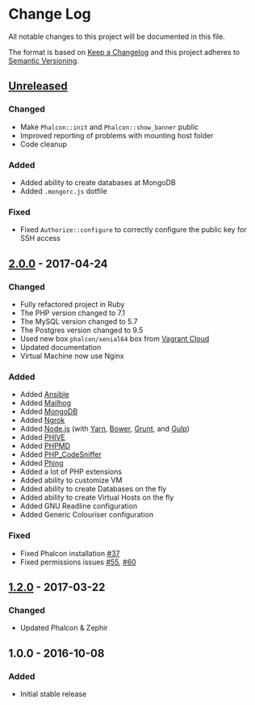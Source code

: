 # Change Log
All notable changes to this project will be documented in this file.

The format is based on [Keep a Changelog](http://keepachangelog.com/)
and this project adheres to [Semantic Versioning](http://semver.org/).

## [Unreleased]
### Changed
- Make `Phalcon::init` and `Phalcon::show_banner` public
- Improved reporting of problems with mounting host folder
- Code cleanup

### Added
- Added ability to create databases at MongoDB 
- Added `.mongorc.js` dotfile

### Fixed
- Fixed `Authorize::configure` to correctly configure the public key for SSH access

## [2.0.0] - 2017-04-24
### Changed
- Fully refactored project in Ruby
- The PHP version changed to 7.1
- The MySQL version changed to 5.7
- The Postgres version changed to 9.5
- Used new box `phalcon/xenial64` box from [Vagrant Cloud](https://atlas.hashicorp.com/phalconphp/boxes/xenial64/)
- Updated documentation
- Virtual Machine now use Nginx

### Added
- Added [Ansible](https://www.ansible.com)
- Added [Mailhog](https://github.com/mailhog/MailHog)
- Added [MongoDB](https://www.mongodb.com)
- Added [Ngrok](https://ngrok.com)
- Added [Node.js](https://nodejs.org/en/) (with [Yarn](https://yarnpkg.com/en/), [Bower](https://bower.io), [Grunt](https://gruntjs.com), and [Gulp](http://gulpjs.com))
- Added [PHIVE](https://phar.io)
- Added [PHPMD](https://phpmd.org)
- Added [PHP_CodeSniffer](https://github.com/squizlabs/PHP_CodeSniffer)
- Added [Phing](https://www.phing.info)
- Added a lot of PHP extensions
- Added ability to customize VM
- Added ability to create Databases on the fly
- Added ability to create Virtual Hosts on the fly
- Added GNU Readline configuration
- Added Generic Colouriser configuration

### Fixed
- Fixed Phalcon installation [#37](https://github.com/phalcon/box/issues/37)
- Fixed permissions issues [#55](https://github.com/phalcon/box/issues/55), [#60](https://github.com/phalcon/box/issues/60)

## [1.2.0] - 2017-03-22

### Changed
- Updated Phalcon & Zephir

## 1.0.0 - 2016-10-08

### Added
- Initial stable release

[Unreleased]: https://github.com/phalcon/box/compare/v2.0.0...HEAD
[2.0.0]: https://github.com/phalcon/box/compare/v2.0.0...v1.2.0
[1.2.0]: https://github.com/phalcon/box/compare/v1.2.0...v1.0.0
